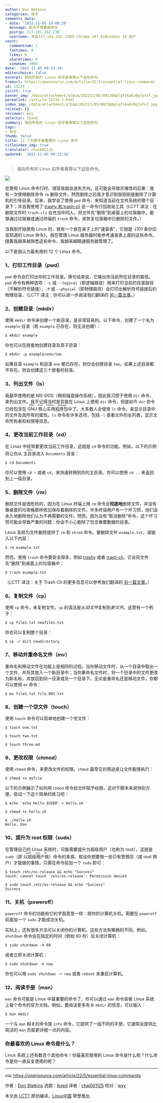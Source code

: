 ```yaml
---
author: Don Watkins
categories: 技术
comments_data:
- date: '2022-11-05 10:00:20'
  message: 新手不需要用命令
  postip: 117.181.102.238
  username: 来自117.181.102.238的 Chrome 107.0|Windows 10 用户
count:
  commentnum: 1
  favtimes: 0
  likes: 0
  sharetimes: 0
  viewnum: 3966
date: '2022-11-05 09:23:10'
editorchoice: false
excerpt: 我向所有的 Linux 初学者推荐以下这些命令。
fromurl: https://opensource.com/article/22/5/essential-linux-commands
id: 15215
islctt: true
banner_img: /data/attachment/album/202211/05/092308plqfl6a6z0g7afx7.jpg
permalink: /article-15215-1.html
index_img: /data/attachment/album/202211/05/092308plqfl6a6z0g7afx7.jpg.thumb.jpg
related: []
reviewer: wxy
selector: lkxed
summary: 我向所有的 Linux 初学者推荐以下这些命令。
tags:
- 命令
thumb: false
title: 12 个对新手最重要的 Linux 命令
titleindex_img: true
translator: chai001125
updated: '2022-11-05 09:23:10'
---
```



> 
> 我向所有的 Linux 初学者推荐以下这些命令。
> 
> 
> 


![](/data/attachment/album/202211/05/092308plqfl6a6z0g7afx7.jpg)


在使用 Linux 命令行时，很容易就会迷失方向，这可能会导致灾难性的后果：我有一次使用删除命令 `rm` 删除文件，然而删除之后我才意识到我刚刚是删除了计算机的引导目录。后来，我学会了使用 `pwd` 命令，来知道当前在文件系统的哪个目录下；并且我使用了 [trashy 和 trash-cli](https://www.redhat.com/sysadmin/recover-file-deletion-linux) 这一命令行回收站工具（LCTT 译注：在删除文件时 `trash-cli` 会充当中间人，将文件先“删除”到桌面上的垃圾箱中，能够通过垃圾箱或通过终端的 `trash` 命令，来恢复垃圾箱中已删除的文件。）


当我刚开始使用 Linux 时，我有一个放在桌子上的“速查表”，它就是《101 条你应该知道的 Linux 命令》，我在管理 Linux 服务器时能参考速查表上面的这些命令。随着我越来越熟悉这些命令，我越来越精通服务器管理了。


以下是我认为最有用的 12 个 Linux 命令。


### 1、打印工作目录（pwd）


`pwd` 命令会打印出你的工作目录。换句话来说，它输出你当前所在目录的路径。`pwd` 命令有两种选项：`-L` 或 `--logical`（即逻辑路径）用来打印当前的目录路径（不解析符号链接），`-P` 或 `--physial`（即物理路径）会打印出解析符号链接后的物理目录。（LCTT 译注：你可以进一步阅读我们翻译的 [另一篇文章](/article-4356-1.html)。）


### 2、创建目录（mkdir）


使用 `mkdir` 命令来创建一个新目录，是非常容易的。以下命令，创建了一个名为 `example` 目录（若 `example` 已存在，则无法创建）：



```
$ mkdir example

```

你也可以在嵌套地创建目录及其子目录：



```
$ mkdir -p example/one/two

```

如果目录 `example` 和目录 `one` 都已存在，则仅会创建目录 `two`。如果上述目录都不存在，则会创建这三个嵌套的目录。


### 3、列出文件（ls）


我最早使用的是 MS-DOS（微软磁盘操作系统），因此我习惯于使用 `dir` 命令，来列出文件。我不记得当时是否能在 Linux 上使用 `dir` 命令，但是如今 `dir` 命令已经包含在 <ruby> GNU 核心实用程序包 <rt>  GNU Core Utilities package </rt></ruby> 中了。大多数人会使用 `ls` 命令，来显示目录中的文件及其所有的属性。`ls` 命令有许多选项，包括 `-l` 查看文件的长列表，显示文件所有者和权限等信息。


### 4、更改当前工作目录（cd）


在 Linux 中经常要更改当前工作目录，这就是 `cd` 命令的功能。例如，以下的示例将让你从 <ruby> 主目录 <rt>  home </rt></ruby> 进入 `Documents` 目录：



```
$ cd Documents

```

你可以使用 `cd ~` 或者 `cd`，来快速转换到你的主目录。你可以使用 `cd ..` 来返回到上一级目录。


### 5、删除文件（rm）


删除文件是很危险的，因为在 Linux 终端上用 `rm` 命令会**彻底地**删除文件，并没有像桌面的垃圾桶那样依旧保存着删除的文件。许多终端用户有一个坏习惯，他们会永久地删除他们认为不再需要的文件。然而，因为没有“取消删除”命令，这个坏习惯可能会导致严重的问题：你会不小心删除了包含重要数据的目录。


Linux 系统为文件删除提供了 `rm` 和 `shred` 命令。要删除文件 `example.txt`，请输入以下内容：



```
$ rm example.txt

```

然而，使用 `trash` 命令要安全得多，例如 [trashy](https://gitlab.com/trashy/trashy) 或者 [trash-cli](https://github.com/andreafrancia/trash-cli)，它会将文件先“删除”到桌面上的垃圾箱中：



```
$ trash example.txt

```

（LCTT 译注：关于 Trash-Cli 的更多信息可以参考我们翻译的 [另一篇文章](/article-10029-1.html)。）


### 6、复制文件（cp）


使用 `cp` 命令，来复制文件。`cp` 的语法是从*旧文件*复制到*新文件*。这里有一个例子：



```
$ cp file1.txt newfile1.txt

```

你也可以复制整个目录：



```
$ cp -r dir1 newdirectory

```

### 7、移动并重命名文件（mv）


重命名和移动文件在功能上是相同的过程。当你移动文件时，从一个目录中取出一个文件，并将其放入一个新目录中；当你重命名文件时，将一个目录中的文件更改为新名称，并放回到同一目录或另一个目录下。无论是重命名还是移动文件，你都可以使用 `mv` 命令：



```
$ mv file1.txt file_001.txt

```

### 8、创建一个空文件（touch）


使用 `touch` 命令可以简单地创建一个空文件：



```
$ touch one.txt

$ touch two.txt

$ touch three.md

```

### 9、更改权限（chmod）


使用 `chmod` 命令，来更改文件的权限。`chmod` 最常见的用途是让文件能够执行：



```
$ chmod +x myfile

```

以下的示例展示了如何用 `chmod` 命令给文件赋予权限，这对于脚本来说特别方便。尝试一下这个简单的练习吧：



```
$ echo 'echo Hello $USER' > hello.sh

$ chmod +x hello.sh

$ ./hello.sh
Hello, Don

```

### 10、提升为 root 权限（sudo）


在管理自己的 Linux 系统时，可能需要提升为超级用户（也称为 root），这就是 `sudo`（即 <ruby> 以超级用户做 <rt>  super user do </rt></ruby>）命令的来源。假设你想要做一些只有管理员（或 root 用户）才能做的事情，只需在命令前加一个 `sudo` 即可：



```
$ touch /etc/os-release && echo "Success"
touch: cannot touch '/etc/os-release': Permission denied

$ sudo touch /etc/os-release && echo "Success"
Success

```

### 11、关机（poweroff）


`poweroff` 命令的功能和它的字面意思一样：把你的计算机关机。需要在 `poweroff` 前面加一个 `sudo` 才能成功关机。


实际上，还有很多方法可以关闭你的计算机，这些方法有略微的不同。例如，`shutdown` 命令会在指定的时间（例如 60 秒）后关闭计算机：



```
$ sudo shutdown -h 60

```

或者立即关闭计算机：



```
$ sudo shutdown -h now

```

你也可以用 `sudo shutdown -r now` 或者 `reboot` 来重启计算机。


### 12、阅读手册（man）


`man` 命令可能是 Linux 中最重要的命令了，你可以通过 `man` 命令查看 Linux 系统上每个命令的官方文档。例如，要阅读更多有关 `mkdir` 的信息，可以输入：



```
$ man mkdir

```

一个与 `man` 相关的命令是 `info` 命令，它提供了一组不同的手册，它通常会提供比简洁的 `man` 页面更详细一点的内容。


### 你最喜欢的 Linux 命令是什么？


Linux 系统上还有数百个其他命令！你最喜欢使用的 Linux 命令是什么呢？什么命令是你一直反复使用的呢？




---


via: <https://opensource.com/article/22/5/essential-linux-commands>


作者：[Don Watkins](https://opensource.com/users/don-watkins) 选题：[lkxed](https://github.com/lkxed) 译者：[chai001125](https://github.com/chai001125) 校对：[wxy](https://github.com/wxy)


本文由 [LCTT](https://github.com/LCTT/TranslateProject) 原创编译，[Linux中国](https://linux.cn/) 荣誉推出